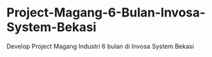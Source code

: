 # Project-Magang-6-Bulan-Invosa-System-Bekasi
Develop Project Magang Industri 6 bulan di Invosa System Bekasi
